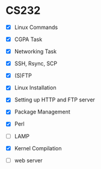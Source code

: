 # CS232

 - [x] Linux Commands
 - [x] CGPA Task
 - [x] Networking Task
 - [x] SSH, Rsync, SCP
 - [x] (S)FTP
 - [x] Linux Installation
 - [x] Setting up HTTP and FTP server
 - [x] Package Management
 - [x] Perl
 - [ ] LAMP
 - [x] Kernel Compilation
 - [ ] web server

